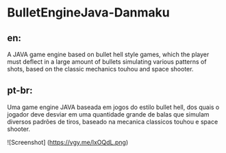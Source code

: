 # BulletEngineJava-Danmaku

en:
-----------
A JAVA game engine based on bullet hell style games, which the player must deflect in a large amount of bullets simulating various patterns of shots, based on the classic mechanics touhou and space shooter.

pt-br:
-----------
Uma game engine JAVA baseada em jogos do estilo bullet hell, dos quais o jogador deve desviar em uma quantidade grande de balas que simulam diversos padrões de tiros, baseado na mecanica classicos touhou e space shooter.

![Screenshot]
(https://vgy.me/lxOQdL.png)
